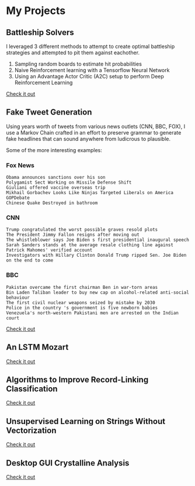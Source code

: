 # My Projects

## Battleship Solvers

I leveraged 3 different methods to attempt to create optimal battleship strategies and attempted to pit them against eachother. 
 
 1. Sampling random boards to estimate hit probabilities
 2. Naive Reinforcement learning with a Tensorflow Neural Network
 3. Using an Advantage Actor Critic (A2C) setup to perform Deep Reinforcement Learning

[Check it out](battleship.md)

## Fake Tweet Generation

Using years worth of tweets from various news outlets (CNN, BBC, FOX), I use a Markov Chain crafted in an effort to preserve grammar to generate fake headlines that can sound anywhere from ludicrous to plausible.

Some of the more interesting examples: 
### Fox News
    Obama announces sanctions over his son
    Polygamist Sect Working on Missile Defense Shift
    Giuliani offered vaccine overseas trip
    Mikhail Gorbachev Looks Like Ninjas Targeted Liberals on America GOPDebate
    Chinese Quake Destroyed in bathroom

### CNN
    Trump congratulated the worst possible graves resold plots
    The President Jimmy Fallon resigns after moving out
    The whistleblower says Joe Biden s first presidential inaugural speech
    Sarah Sanders stands at the average resale clothing line against Patrick Mahomes' verified account
    Investigators with Hillary Clinton Donald Trump ripped Sen. Joe Biden on the end to come

### BBC
    Pakistan overcame the first chairman Ben in war-torn areas
    Bin Laden Taliban leader to buy new cap on alcohol-related anti-social behaviour
    The first civil nuclear weapons seized by mistake by 2030
    Police in the country 's government is five newborn babies
    Venezuela's north-western Pakistani men are arrested on the Indian court

[Check it out](twitter.md)

## An LSTM Mozart


[Check it out](music.md)

## Algorithms to Improve Record-Linking Classification


[Check it out](record.md)

## Unsupervised Learning on Strings Without Vectorization


[Check it out](clustering.md)

## Desktop GUI Crystalline Analysis


[Check it out](magplot.md)